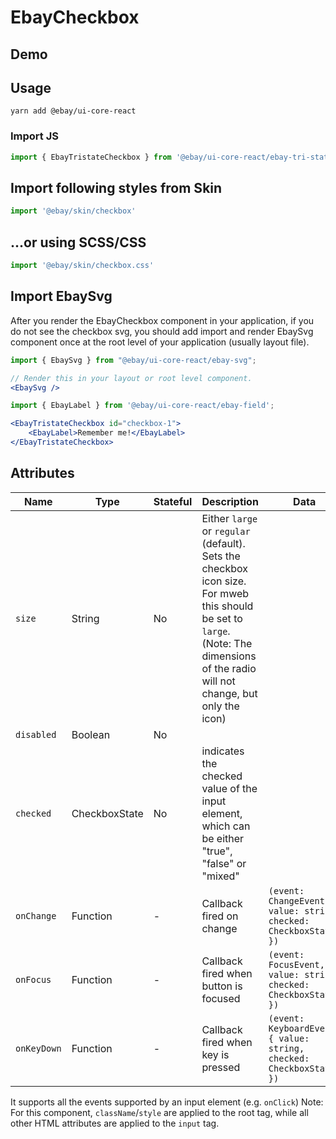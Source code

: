 # EbayCheckbox

## Demo

## Usage
```
yarn add @ebay/ui-core-react
```
### Import JS
```jsx harmony
import { EbayTristateCheckbox } from '@ebay/ui-core-react/ebay-tri-state-checkbox'
```

## Import following styles from Skin
```jsx harmony
import '@ebay/skin/checkbox'
```

## ...or using SCSS/CSS
```jsx harmony
import '@ebay/skin/checkbox.css'
```

## Import EbaySvg

After you render the EbayCheckbox component in your application, if you do not see the checkbox svg, you should add import and render EbaySvg component once at the root level of your application (usually layout file).

```jsx
import { EbaySvg } from "@ebay/ui-core-react/ebay-svg";

// Render this in your layout or root level component.
<EbaySvg /> 
```


```jsx
import { EbayLabel } from '@ebay/ui-core-react/ebay-field';

<EbayTristateCheckbox id="checkbox-1">
    <EbayLabel>Remember me!</EbayLabel>
</EbayTristateCheckbox>
```

## Attributes

| Name             | Type     | Stateful | Description                                                                                                                                                                        | Data                                                          |
|------------------|----------|----------|------------------------------------------------------------------------------------------------------------------------------------------------------------------------------------|---------------------------------------------------------------|
| `size`           | String   | No       | Either `large` or `regular` (default). Sets the checkbox icon size. For mweb this should be set to `large`. (Note: The dimensions of the radio will not change, but only the icon) |
| `disabled`       | Boolean  | No       |                                                                                                                                                                                    |
| `checked`        | CheckboxState  | No       | indicates the checked value of the input element, which can be either "true", "false" or "mixed"                                                                                            |                                                                                       |
| `onChange`       | Function | -        | Callback fired on change                                                                                                                                                           | `(event: ChangeEvent, { value: string, checked: CheckboxState })`   |                                                                                                                                                                                    |
| `onFocus`        | Function | -        | Callback fired when button is focused                                                                                                                                              | `(event: FocusEvent, { value: string, checked: CheckboxState })`    |                                                                                                                                                                                    |
| `onKeyDown`      | Function | -        | Callback fired when key is pressed                                                                                                                                                 | `(event: KeyboardEvent, { value: string, checked: CheckboxState })` |                                                                                                                                                                                    |

It supports all the events supported by an input element (e.g. `onClick`)
Note: For this component, `className`/`style` are applied to the root tag, while all other HTML attributes are applied to the `input` tag.

